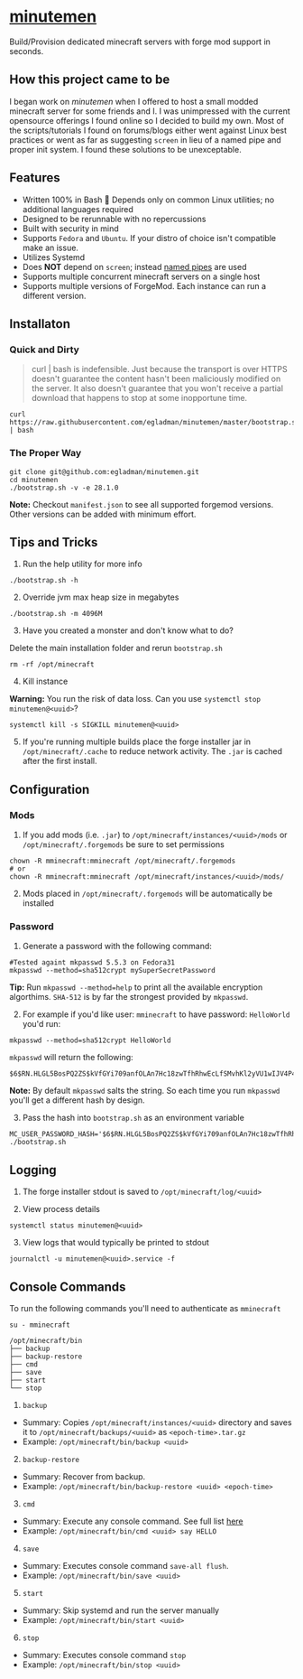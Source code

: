 # [minutemen](https://github.com/egladman/minutemen)

Build/Provision dedicated minecraft servers with forge mod support in seconds.

## How this project came to be

I began work on *minutemen* when I offered to host a small modded minecraft server for some friends and I. I was unimpressed with the current opensource offerings I found online so I decided to build my own. Most of the scripts/tutorials I found on forums/blogs either went against Linux best practices or went as far as suggesting `screen` in lieu of a named pipe and proper init system. I found these solutions to be unexceptable.


## Features

- Written 100% in Bash :muscle: Depends only on common Linux utilities; no additional languages required
- Designed to be rerunnable with no repercussions
- Built with security in mind
- Supports `Fedora` and `Ubuntu`. If your distro of choice isn't compatible make an issue.
- Utilizes Systemd
- Does **NOT** depend on `screen`; instead [named pipes](https://en.wikipedia.org/wiki/Named_pipe) are used
- Supports multiple concurrent minecraft servers on a single host
- Supports multiple versions of ForgeMod. Each instance can run a different version.


## Installaton

### Quick and Dirty

> curl | bash is indefensible. Just because the transport is over HTTPS doesn't guarantee the content hasn't been maliciously modified on the server. It also doesn't guarantee that you won't receive a partial download that happens to stop at some inopportune time. 

```
curl https://raw.githubusercontent.com/egladman/minutemen/master/bootstrap.sh | bash
```


### The Proper Way

```
git clone git@github.com:egladman/minutemen.git
cd minutemen
./bootstrap.sh -v -e 28.1.0
```

**Note:** Checkout `manifest.json` to see all supported forgemod versions. Other versions can be added with minimum effort. 


## Tips and Tricks

1. Run the help utility for more info
```
./bootstrap.sh -h
```

2. Override jvm max heap size in megabytes
```
./bootstrap.sh -m 4096M
```

3. Have you created a monster and don't know what to do?

Delete the main installation folder and rerun `bootstrap.sh`
```
rm -rf /opt/minecraft
```

4. Kill instance

**Warning:** You run the risk of data loss. Can you use `systemctl stop minutemen@<uuid>`?

```
systemctl kill -s SIGKILL minutemen@<uuid>
```

5. If you're running multiple builds place the forge installer jar in `/opt/minecraft/.cache` to reduce network activity. The `.jar` is cached after the first install.


## Configuration

### Mods

1. If you add mods (i.e. `.jar`) to `/opt/minecraft/instances/<uuid>/mods` or `/opt/minecraft/.forgemods` be sure to set permissions
```
chown -R mminecraft:mminecraft /opt/minecraft/.forgemods
# or
chown -R mminecraft:mminecraft /opt/minecraft/instances/<uuid>/mods/
```

2. Mods placed in `/opt/minecraft/.forgemods` will be automatically be installed


### Password

1. Generate a password with the following command:
```
#Tested againt mkpasswd 5.5.3 on Fedora31
mkpasswd --method=sha512crypt mySuperSecretPassword
```

**Tip:** Run `mkpasswd --method=help` to print all the available encryption algorthims. `SHA-512` is by far the strongest provided by `mkpasswd`.


2. For example if you'd like user: `mminecraft` to have password: `HelloWorld` you'd run:
```
mkpasswd --method=sha512crypt HelloWorld
```

`mkpasswd` will return the following:
```
$6$RN.HLGL5BosPQ2ZS$kVfGYi709anfOLAn7Hc18zwTfhRhwEcLfSMvhKl2yVU1wIJV4P4sJTheebx8BMpzr0HWl/cIsp3GK8FO670v9.
```

**Note:** By default `mkpasswd` salts the string. So each time you run `mkpasswd` you'll get a different hash by design.


3. Pass the hash into `bootstrap.sh` as an environment variable
```
MC_USER_PASSWORD_HASH='$6$RN.HLGL5BosPQ2ZS$kVfGYi709anfOLAn7Hc18zwTfhRhwEcLfSMvhKl2yVU1wIJV4P4sJTheebx8BMpzr0HWl/cIsp3GK8FO670v9.' ./bootstrap.sh
```


## Logging

1. The forge installer stdout is saved to `/opt/minecraft/log/<uuid>`

2. View process details
```
systemctl status minutemen@<uuid>
```

3. View logs that would typically be printed to stdout
```
journalctl -u minutemen@<uuid>.service -f
```


## Console Commands

To run the following commands you'll need to authenticate as `mminecraft`
```
su - mminecraft
```

```
/opt/minecraft/bin
├── backup
├── backup-restore
├── cmd
├── save
├── start
└── stop
```

1. `backup`
  - Summary: Copies `/opt/minecraft/instances/<uuid>` directory and saves it to `/opt/minecraft/backups/<uuid>` as `<epoch-time>.tar.gz` 
  - Example: `/opt/minecraft/bin/backup <uuid>`

2. `backup-restore`
  - Summary: Recover from backup.
  - Example: `/opt/minecraft/bin/backup-restore <uuid> <epoch-time>`

3. `cmd`
  - Summary: Execute any console command. See full list [here](https://minecraft.gamepedia.com/Commands) 
  - Example: `/opt/minecraft/bin/cmd <uuid> say HELLO`

4. `save`
  - Summary: Executes console command `save-all flush`.
  - Example: `/opt/minecraft/bin/save <uuid>`
 
5. `start`
  - Summary: Skip systemd and run the server manually
  - Example: `/opt/minecraft/bin/start <uuid>`
  
6. `stop`
  - Summary: Executes console command `stop`
  - Example: `/opt/minecraft/bin/stop <uuid>`
